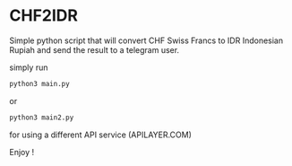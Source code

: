 # CHF2IDR

Simple python script that will convert CHF Swiss Francs to IDR Indonesian Rupiah and send the result to a telegram user.

simply run 

```sh
python3 main.py
```

or

```sh
python3 main2.py 
```
for using a different API service (APILAYER.COM)

Enjoy ! 
